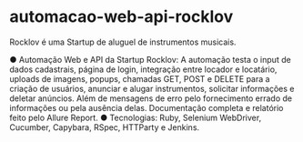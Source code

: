 # automacao-web-api-rocklov
Rocklov é uma Startup de aluguel de instrumentos musicais.

● Automação Web e API da Startup Rocklov: A automação testa o input de dados cadastrais, página de login, integração entre locador e locatário, uploads de imagens, popups, chamadas GET, POST e DELETE para a criação de usuários, anunciar e alugar instrumentos, solicitar informações e deletar anúncios. Além de mensagens de erro pelo fornecimento errado de informações ou pela ausência delas. Documentação completa e relatório feito pelo Allure Report.
● Tecnologias: Ruby, Selenium WebDriver, Cucumber, Capybara, RSpec, HTTParty e Jenkins.
